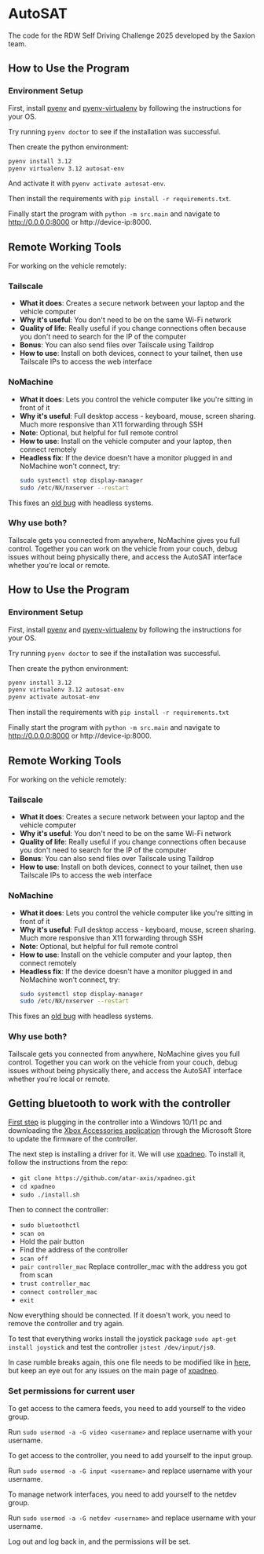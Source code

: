 # AutoSAT
The code for the RDW Self Driving Challenge 2025 developed by the Saxion team.

## How to Use the Program

### Environment Setup

First, install [pyenv](https://github.com/pyenv/pyenv) and [pyenv-virtualenv](https://github.com/pyenv/pyenv-virtualenv) by following the instructions for your OS.

Try running ``pyenv doctor`` to see if the installation was successful.

Then create the python environment:

```bash
pyenv install 3.12
pyenv virtualenv 3.12 autosat-env
```
And activate it with ``pyenv activate autosat-env``.

Then install the requirements with ``pip install -r requirements.txt``.

Finally start the program with ``python -m src.main`` and navigate to http://0.0.0.0:8000 or http://device-ip:8000.

## Remote Working Tools

For working on the vehicle remotely:

### Tailscale
- **What it does**: Creates a secure network between your laptop and the vehicle computer
- **Why it's useful**: You don't need to be on the same Wi-Fi network
- **Quality of life**: Really useful if you change connections often because you don't need to search for the IP of the computer
- **Bonus**: You can also send files over Tailscale using Taildrop
- **How to use**: Install on both devices, connect to your tailnet, then use Tailscale IPs to access the web interface

### NoMachine
- **What it does**: Lets you control the vehicle computer like you're sitting in front of it
- **Why it's useful**: Full desktop access - keyboard, mouse, screen sharing. Much more responsive than X11 forwarding through SSH
- **Note**: Optional, but helpful for full remote control
- **How to use**: Install on the vehicle computer and your laptop, then connect remotely
- **Headless fix**: If the device doesn't have a monitor plugged in and NoMachine won't connect, try:
  ```bash
  sudo systemctl stop display-manager
  sudo /etc/NX/nxserver --restart
  ```
This fixes an [old bug](https://forum.nomachine.com/topic/connection-fails-on-headless-client#post-21783) with headless systems.

### Why use both?
Tailscale gets you connected from anywhere, NoMachine gives you full control. Together you can work on the vehicle from your couch, debug issues without being physically there, and access the AutoSAT interface whether you're local or remote.

## How to Use the Program

### Environment Setup

First, install [pyenv](https://github.com/pyenv/pyenv) and [pyenv-virtualenv](https://github.com/pyenv/pyenv-virtualenv) by following the instructions for your OS.

Try running ``pyenv doctor`` to see if the installation was successful.

Then create the python environment:

```bash
pyenv install 3.12
pyenv virtualenv 3.12 autosat-env
pyenv activate autosat-env
```

Then install the requirements with ``pip install -r requirements.txt``

Finally start the program with ``python -m src.main`` and navigate to http://0.0.0.0:8000 or http://device-ip:8000.

## Remote Working Tools

For working on the vehicle remotely:

### Tailscale
- **What it does**: Creates a secure network between your laptop and the vehicle computer
- **Why it's useful**: You don't need to be on the same Wi-Fi network
- **Quality of life**: Really useful if you change connections often because you don't need to search for the IP of the computer
- **Bonus**: You can also send files over Tailscale using Taildrop
- **How to use**: Install on both devices, connect to your tailnet, then use Tailscale IPs to access the web interface

### NoMachine
- **What it does**: Lets you control the vehicle computer like you're sitting in front of it
- **Why it's useful**: Full desktop access - keyboard, mouse, screen sharing. Much more responsive than X11 forwarding through SSH
- **Note**: Optional, but helpful for full remote control
- **How to use**: Install on the vehicle computer and your laptop, then connect remotely
- **Headless fix**: If the device doesn't have a monitor plugged in and NoMachine won't connect, try:
  ```bash
  sudo systemctl stop display-manager
  sudo /etc/NX/nxserver --restart
  ```
This fixes an [old bug](https://forum.nomachine.com/topic/connection-fails-on-headless-client#post-21783) with headless systems.

### Why use both?
Tailscale gets you connected from anywhere, NoMachine gives you full control. Together you can work on the vehicle from your couch, debug issues without being physically there, and access the AutoSAT interface whether you're local or remote.

## Getting bluetooth to work with the controller

[First step](https://wiki.archlinux.org/title/Gamepad#Xbox_Wireless_Controller_/_Xbox_One_Wireless_Controller) is plugging in the controller into a Windows 10/11 pc and downloading the [Xbox Accessories application](https://apps.microsoft.com/store/detail/xbox-accessories/9NBLGGH30XJ3?hl=en-us&gl=us) through the Microsoft Store to update the firmware of the controller.

The next step is installing a driver for it. We will use [xpadneo](https://github.com/atar-axis/xpadneo/). To install it, follow the instructions from the repo:
* `git clone https://github.com/atar-axis/xpadneo.git`
* `cd xpadneo`
* `sudo ./install.sh`

Then to connect the controller:
* `sudo bluetoothctl`
* `scan on`
* Hold the pair button
* Find the address of the controller
* `scan off`
* `pair controller_mac` Replace controller_mac with the address you got from scan
* `trust controller_mac`
* `connect controller_mac`
* `exit`

Now everything should be connected. If it doesn't work, you need to remove the controller and try again.

To test that everything works install the joystick package `sudo apt-get install joystick` and test the controller `jstest /dev/input/js0`.

In case rumble breaks again, this one file needs to be modified like in [here](https://github.com/atar-axis/xpadneo/commit/4a3a623b5facca8184e9070317fea03adc3a9e8f), but keep an eye out for any issues on the main page of [xpadneo](https://github.com/atar-axis/xpadneo/).

### Set permissions for current user

To get access to the camera feeds, you need to add yourself to the video group.

Run ``sudo usermod -a -G video <username>`` and replace username with your username.

To get access to the controller, you need to add yourself to the input group.

Run ``sudo usermod -a -G input <username>`` and replace username with your username.

To manage network interfaces, you need to add yourself to the netdev group.

Run ``sudo usermod -a -G netdev <username>`` and replace username with your username.

Log out and log back in, and the permissions will be set.